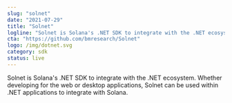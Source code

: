 ```yaml
---
slug: "solnet"
date: "2021-07-29"
title: "Solnet"
logline: "Solnet is Solana's .NET SDK to integrate with the .NET ecosystem."
cta: "https://github.com/bmresearch/Solnet"
logo: /img/dotnet.svg
category: sdk
status: live
---
```


Solnet is Solana's .NET SDK to integrate with the .NET ecosystem.
Whether developing for the web or desktop applications, Solnet can be used within .NET applications to integrate with Solana.
